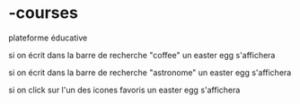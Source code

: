 # -courses
plateforme éducative

si on écrit dans la barre de recherche "coffee" un easter egg s'affichera

si on écrit dans la barre de recherche "astronome" un easter egg s'affichera

si on click sur l'un des icones favoris un easter egg s'affichera
